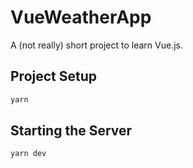 # VueWeatherApp

A (not really) short project to learn Vue.js.

## Project Setup

```sh 
yarn
```

## Starting the Server

```sh 
yarn dev
```
